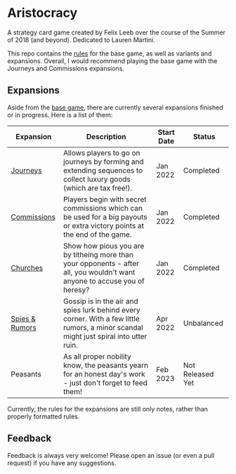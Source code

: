 # Aristocracy

A strategy card game created by Felix Leeb over the course of the Summer of 2018 (and beyond).
Dedicated to Lauren Martini.

This repo contains the [rules](Rules.md) for the base game, as well as variants and expansions. 
Overall, I would recommend playing the base game with the Journeys and Commissions expansions.

## Expansions

Aside from the [base game](Rules.md), there are currently several expansions finished or in progress. Here is a list of them:

| Expansion                               | Description                                                                                                                           | Start Date | Status           |
|-----------------------------------------|---------------------------------------------------------------------------------------------------------------------------------------|------------|------------------|
| [Journeys](expansions/Journeys.md)      | Allows players to go on journeys by forming and extending sequences to collect luxury goods (which are tax free!).                    | Jan 2022   | Completed        |
| [Commissions](expansions/Commission.md) | Players begin with secret commissions which can be used for a big payouts or extra victory points at the end of the game.             | Jan 2022   | Completed        |
| [Churches](expansions/Churches.md)      | Show how pious you are by titheing more than your opponents - after all, you wouldn't want anyone to accuse you of heresy?            | Jan 2022   | Completed        |
| [Spies & Rumors](expansions/Spies.md)   | Gossip is in the air and spies lurk behind every corner. With a few little rumors, a minor scandal might just spiral into utter ruin. | Apr 2022   | Unbalanced       |
| Peasants                                | As all proper nobility know, the peasants yearn for an honest day's work - just don't forget to feed them!                            | Feb 2023   | Not Released Yet |

Currently, the rules for the expansions are still only notes, rather than properly formatted rules.

## Feedback

Feedback is always very welcome! Please open an issue (or even a pull request) if you have any suggestions.




